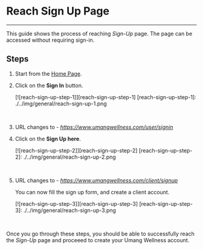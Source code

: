 # Reach Sign Up Page

---

This guide shows the process of reaching _Sign-Up_ page.
The page can be accessed without requiring sign-in.

## Steps

1. Start from the [Home Page](https://www.umangwellness.com).

2. Click on the **Sign In** button.

    [![reach-sign-up-step-1]][reach-sign-up-step-1]
    [reach-sign-up-step-1]: ./../img/general/reach-sign-up-1.png

    <br/>

3. URL changes to - _https://www.umangwellness.com/user/signin_

4. Click on the **Sign Up here**.

    [![reach-sign-up-step-2]][reach-sign-up-step-2]
    [reach-sign-up-step-2]: ./../img/general/reach-sign-up-2.png

    <br/>

5. URL changes to - _https://www.umangwellness.com/client/signup_

    You can now fill the sign up form, and create a client account.

    [![reach-sign-up-step-3]][reach-sign-up-step-3]
    [reach-sign-up-step-3]: ./../img/general/reach-sign-up-3.png

    <br/>

Once you go through these steps, you should be able to successfully reach the _Sign-Up_ page and proceeed to create your Umang Wellness account.